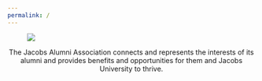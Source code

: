 ```yaml
---
permalink: /
---
```


<figure class="uk-width-1-1">
  <img class="uk-width-1-1" src="/media/people.png" />
</figure>

<div class="uk-clearfix">
  <p class="uk-text-lead" style="text-align: center; ">
    The Jacobs Alumni Association connects and represents the interests of its alumni and provides benefits and opportunities for them and Jacobs University to thrive.
  </p>
</div>